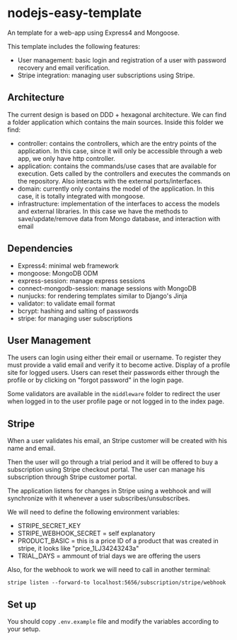 # nodejs-easy-template

An template for a web-app using Express4 and Mongoose. 

This template includes the following features:

- User management: basic login and registration of a user with password recovery and email verification.
- Stripe integration: managing user subscriptions using Stripe.

## Architecture

The current design is based on DDD + hexagonal architecture. We can find a folder application which contains the main sources. Inside this folder we find:

- controller: contains the controllers, which are the entry points of the application. In this case, since it will only be accessible through a web app, we only have http controller.
- application: contains the commands/use cases that are available for execution. Gets called by the controllers and executes the commands on the repository. Also interacts with the external ports/interfaces.
- domain: currently only contains the model of the application. In this case, it is totally integrated with mongoose.
- infrastructure: implementation of the interfaces to access the models and external libraries. In this case we have the methods to save/update/remove data from Mongo database, and interaction with email

## Dependencies

- Express4: minimal web framework
- mongoose: MongoDB ODM
- express-session: manage express sessions
- connect-mongodb-session: manage sessions with MongoDB
- nunjucks: for rendering templates similar to Django's Jinja
- validator: to validate email format
- bcrypt: hashing and salting of passwords 
- stripe: for managing user subscriptions

## User Management

The users can login using either their email or username. To register they must provide a valid email and verify it to become active.
Display of a profile site for logged users. Users can reset their passwords either through the profile or by clicking on "forgot password" in the login page.

Some validators are available in the `middleware` folder to redirect the user when logged in to the user profile page or not logged in to the index page.


## Stripe

When a user validates his email, an Stripe customer will be created with his name and email.

Then the user will go through a trial period and it will be offered to buy a subscription using Stripe checkout portal. The user can manage his subscription through Stripe customer portal.

The application listens for changes in Stripe using a webhook and will synchronize with it whenever a user subscribes/unsubscribes.

We will need to define the following environment variables:

- STRIPE_SECRET_KEY
- STRIPE_WEBHOOK_SECRET = self explanatory
- PRODUCT_BASIC = this is a price ID of a product that was created in stripe, it looks like "price_1LJ34243243a"
- TRIAL_DAYS = ammount of trial days we are offering the users

Also, for the webhook to work we will need to call in another terminal:
```
stripe listen --forward-to localhost:5656/subscription/stripe/webhook
```

## Set up

You should copy `.env.example` file and modify the variables according to your setup.
